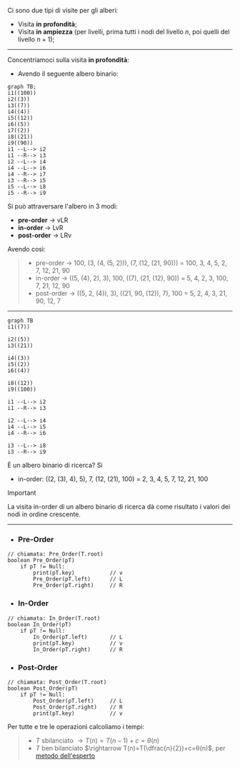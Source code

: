 Ci sono due tipi di visite per gli alberi:
- Visita **in profondità**;
- Visita **in ampiezza** (per livelli, prima tutti i nodi del livello $n$, poi quelli del livello $n+1$);
***
Concentriamoci sulla visita **in profondità**:
- Avendo il seguente albero binario:

```mermaid
graph TB; 
i1((100))
i2((3))
i3((7))
i4((4))
i5((12))
i6((5))
i7((2))
i8((21))
i9((90))
i1 --L--> i2
i1 --R--> i3
i2 --L--> i4
i4 --L--> i6
i4 --R--> i7
i3 --R--> i5
i5 --L--> i8
i5 --R--> i9
```

Si può attraversare l'albero in 3 modi:
- **pre-order** $\rightarrow$ vLR
- **in-order** $\rightarrow$ LvR
- **post-order** $\rightarrow$ LRv

Avendo così:

>- pre-order $\rightarrow$ 100, (3, (4, (5, 2))), (7, (12, (21, 90))) = 100, 3, 4, 5, 2, 7, 12, 21, 90
>- in-order $\rightarrow$ ((5, (4), 2), 3), 100, ((7), (21, (12), 90)) = 5, 4, 2, 3, 100, 7, 21, 12, 90
>- post-order $\rightarrow$ ((5, 2, (4)), 3), ((21, 90, (12)), 7), 100 = 5, 2, 4, 3, 21, 90, 12, 7
***

```mermaid
graph TB
i1((7))

i2((5))
i3((21))

i4((3))
i5((2))
i6((4))

i8((12))
i9((100))

i1 --L--> i2
i1 --R--> i3

i2 --L--> i4
i4 --L--> i5
i4 --R--> i6

i3 --L--> i8
i3 --R--> i9
```

È un albero binario di ricerca? Sì
- in-order: ((2, (3), 4), 5), 7, (12, (21), 100) = 2, 3, 4, 5, 7, 12, 21, 100

>[!Important]
>La visita in-order di un albero binario di ricerca dà come risultato i valori dei nodi in ordine crescente.

***

- ### Pre-Order
``` Pseudocodice TI:"Pre_Order" "FOLD"
// chiamata: Pre_Order(T.root)
boolean Pre_Order(pT)
	if pT != Null:
		print(pT.key)           // v
		Pre_Order(pT.left)      // L
		Pre_Order(pT.right)     // R
```

- ### In-Order
``` Pseudocodice TI:"In_Order" "FOLD"
// chiamata: In_Order(T.root)
boolean In_Order(pT)
	if pT != Null:
		In_Order(pT.left)       // L
		print(pT.key)           // v
		In_Order(pT.right)      // R
```

- ### Post-Order
``` Pseudocodice TI:"Post_Order" "FOLD"
// chiamata: Post_Order(T.root)
boolean Post_Order(pT)
	if pT != Null:
		Post_Order(pT.left)     // L
		Post_Order(pT.right)    // R
		print(pT.key)           // v
```

Per tutte e tre le operazioni calcoliamo i tempi:
>- $T$ sbilanciato $\rightarrow T(n)=T(n-1)+c=θ(n)$
>- $T$ ben bilanciato $\rightarrow T(n)=T(\dfrac{n}{2})+c=θ(n)$, per [metodo dell'esperto](obsidian://open?vault=obsidian-git-sync&file=Algoritmi%20e%20Strutture%20Dati%2F1.%20%F0%9F%A7%91%E2%80%8D%F0%9F%92%BB%20Algoritmi%2F%F0%9F%9F%A3%20Divide%20%26%20Impera%2F%F0%9F%A4%93%20Metodo%20dell'Esperto)


